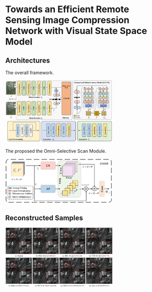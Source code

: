 # Towards an Efficient Remote Sensing Image Compression Network with Visual State Space Model

## Architectures
The overall framework.

<img src="./assets/framework.png"  style="zoom: 33%;" />

The proposed the Omni-Selective Scan Module.

<img src="./assets/ossm.png"  style="zoom: 33%;" />

## Reconstructed Samples
<img src="./assets/visual.png"  style="zoom: 33%;" />

